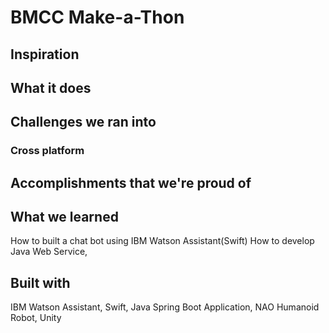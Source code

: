 # BMCC Make-a-Thon

## Inspiration


## What it does

## Challenges we ran into
### Cross platform


## Accomplishments that we're proud of

## What we learned
How to built a chat bot using IBM Watson Assistant(Swift)
How to develop Java Web Service, 

## Built with
IBM Watson Assistant, Swift, Java Spring Boot Application, NAO Humanoid Robot, Unity


